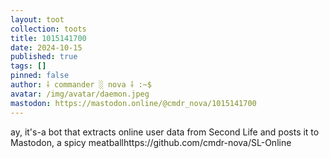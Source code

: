 ```yaml
---
layout: toot
collection: toots
title: 1015141700
date: 2024-10-15
published: true
tags: []
pinned: false
author: ⸸ commander ░ nova ⸸ :~$
avatar: /img/avatar/daemon.jpeg
mastodon: https://mastodon.online/@cmdr_nova/1015141700
---
```


ay, it's-a bot that extracts online user data from Second Life and posts it to Mastodon, a spicy meatballhttps://github.com/cmdr-nova/SL-Online
